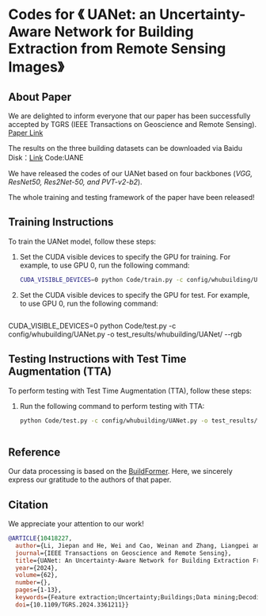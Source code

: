 # Codes for 《 UANet: an Uncertainty-Aware Network for Building Extraction from Remote Sensing Images》

## About Paper
We are delighted to inform everyone that our paper has been successfully accepted by TGRS (IEEE Transactions on Geoscience and Remote Sensing). 
[Paper Link](https://ieeexplore.ieee.org/document/10418227)

The results on the three building datasets can be downloaded via Baidu Disk：[Link](https://pan.baidu.com/s/1MkoWfIyz7DADg37nUuMTgw?pwd=UANE) Code:UANE

We have released the codes of our UANet based on four backbones (*VGG, ResNet50, Res2Net-50, and PVT-v2-b2*). 

The whole training and testing framework of the paper have been released!

## Training Instructions

To train the UANet model, follow these steps:

1. Set the CUDA visible devices to specify the GPU for training. For example, to use GPU 0, run the following command:
   ```bash
   CUDA_VISIBLE_DEVICES=0 python Code/train.py -c config/whubuilding/UANet.py
2. Set the CUDA visible devices to specify the GPU for test. For example, to use GPU 0, run the following command:
   ```bash
 CUDA_VISIBLE_DEVICES=0 python Code/test.py -c config/whubuilding/UANet.py -o test_results/whubuilding/UANet/ --rgb

## Testing Instructions with Test Time Augmentation (TTA)

To perform testing with Test Time Augmentation (TTA), follow these steps:

1. Run the following command to perform testing with TTA:
   ```bash
   python Code/test.py -c config/whubuilding/UANet.py -o test_results/whubuilding/UANet/ -t lr --rgb



## Reference
Our data processing is based on the [BuildFormer](https://github.com/WangLibo1995/BuildFormer). Here, we sincerely express our gratitude to the authors of that paper.

## Citation

We appreciate your attention to our work!

```bibtex
@ARTICLE{10418227,
  author={Li, Jiepan and He, Wei and Cao, Weinan and Zhang, Liangpei and Zhang, Hongyan},
  journal={IEEE Transactions on Geoscience and Remote Sensing}, 
  title={UANet: An Uncertainty-Aware Network for Building Extraction From Remote Sensing Images}, 
  year={2024},
  volume={62},
  number={},
  pages={1-13},
  keywords={Feature extraction;Uncertainty;Buildings;Data mining;Decoding;Remote sensing;Deep learning;Building extraction;remote sensing (RS);uncertainty-aware},
  doi={10.1109/TGRS.2024.3361211}}

